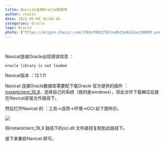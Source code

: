 ```yaml
---
title: Navicat连接Oracle数据库
author: chaizz
date: 2021-05-09 16:04:46
categories: Oracle
tags: Oracle
photo: ["https://origin.chaizz.com/2782ef0022f011edb23e0242ac190002.png"]
---
```


​    

<!--more-->

Navicat连接Oracle出现错误信息 ：

```shell
oracle library is not loaded
```

Navicat版本 ：12.1.11

Navicat 连接Oracle数据库需要配下载Oracle 官方提供的插件 ：[instantclient_19_9](https://www.oracle.com/database/technologies/instant-client/downloads.html)，选择自己的系统（我的是windows），将此文件下载解压后放在Navicat安装文件路径下。

然后打开Navicat 的 ：工具->选项->环境->OCI 如下图所示。

![](https://origin.chaizz.com/3b0b7af0e15211eb9d7c5254006b8f1d.png)

将instantclient_19_9 路径下的oci.dll 文件路径复制到此路径下。

接下来重启Navicat 即可。

